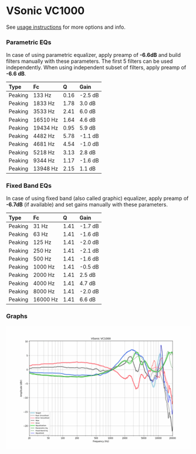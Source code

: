# VSonic VC1000
See [usage instructions](https://github.com/jaakkopasanen/AutoEq#usage) for more options and info.

### Parametric EQs
In case of using parametric equalizer, apply preamp of **-6.6dB** and build filters manually
with these parameters. The first 5 filters can be used independently.
When using independent subset of filters, apply preamp of **-6.6 dB**.

| Type    | Fc       |    Q | Gain    |
|:--------|:---------|:-----|:--------|
| Peaking | 133 Hz   | 0.16 | -2.5 dB |
| Peaking | 1833 Hz  | 1.78 | 3.0 dB  |
| Peaking | 3533 Hz  | 2.41 | 6.0 dB  |
| Peaking | 16510 Hz | 1.64 | 4.6 dB  |
| Peaking | 19434 Hz | 0.95 | 5.9 dB  |
| Peaking | 4482 Hz  | 5.78 | -1.1 dB |
| Peaking | 4681 Hz  | 4.54 | -1.0 dB |
| Peaking | 5218 Hz  | 3.13 | 2.8 dB  |
| Peaking | 9344 Hz  | 1.17 | -1.6 dB |
| Peaking | 13948 Hz | 2.15 | 1.1 dB  |

### Fixed Band EQs
In case of using fixed band (also called graphic) equalizer, apply preamp of **-6.7dB**
(if available) and set gains manually with these parameters.

| Type    | Fc       |    Q | Gain    |
|:--------|:---------|:-----|:--------|
| Peaking | 31 Hz    | 1.41 | -1.7 dB |
| Peaking | 63 Hz    | 1.41 | -1.6 dB |
| Peaking | 125 Hz   | 1.41 | -2.0 dB |
| Peaking | 250 Hz   | 1.41 | -2.1 dB |
| Peaking | 500 Hz   | 1.41 | -1.6 dB |
| Peaking | 1000 Hz  | 1.41 | -0.5 dB |
| Peaking | 2000 Hz  | 1.41 | 2.5 dB  |
| Peaking | 4000 Hz  | 1.41 | 4.7 dB  |
| Peaking | 8000 Hz  | 1.41 | -2.0 dB |
| Peaking | 16000 Hz | 1.41 | 6.6 dB  |

### Graphs
![](./VSonic%20VC1000.png)